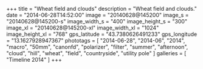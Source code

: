 +++
title = "Wheat field and clouds"
description = "Wheat field and clouds."
date = "2014-06-28T14:52:00"
image = "20140628@145200"
image_s = "20140628@145200-s"
image_width_s = "400"
image_height_s = "300"
image_xl = "20140628@145200-xl"
image_width_xl = "1024"
image_height_xl = "768"
gps_latitude = "43.7380626491233"
gps_longitude = "13.1627928947367"
phototags = [ "2014-06-28", "2014-06", "2014", "macro", "50mm", "canonfd", "polarizer", "filter", "summer", "afternoon", "cloud", "hill", "wheat", "field", "countryside", "utility pole" ]
galleries = [ "Timeline 2014" ]
+++
